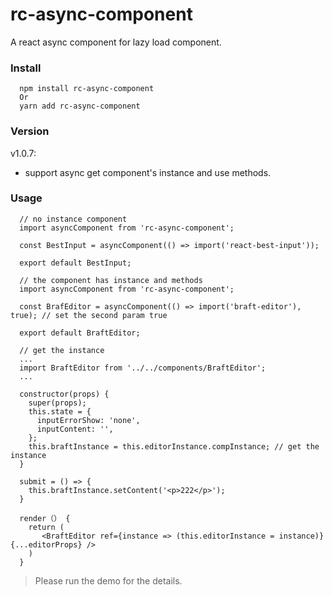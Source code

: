 # rc-async-component
A react async component for lazy load component.

### Install
```
  npm install rc-async-component
  Or
  yarn add rc-async-component
```
### Version
v1.0.7:
  - support async get component's instance and use methods.
### Usage
```
  // no instance component
  import asyncComponent from 'rc-async-component';

  const BestInput = asyncComponent(() => import('react-best-input'));

  export default BestInput;
```
```
  // the component has instance and methods
  import asyncComponent from 'rc-async-component';

  const BrafEditor = asyncComponent(() => import('braft-editor'), true); // set the second param true

  export default BraftEditor;
  
  // get the instance
  ...
  import BraftEditor from '../../components/BraftEditor';
  ...
  
  constructor(props) {
    super(props);
    this.state = {
      inputErrorShow: 'none',
      inputContent: '',
    };
    this.braftInstance = this.editorInstance.compInstance; // get the instance
  }
  
  submit = () => {
    this.braftInstance.setContent('<p>222</p>');
  }
  
  render（） {
    return (
       <BraftEditor ref={instance => (this.editorInstance = instance)} {...editorProps} />
    )
  }
```  

> Please run the demo for the details.
